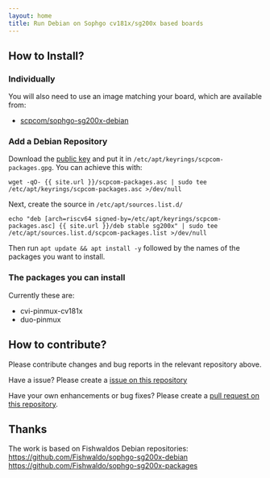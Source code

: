 ```yaml
---
layout: home
title: Run Debian on Sophgo cv181x/sg200x based boards
---
```


## How to Install?

### Individually

You will also need to use an image matching your board, which are available from:

* [scpcom/sophgo-sg200x-debian](
https://github.com/scpcom/sophgo-sg200x-debian/releases/latest)

### Add a Debian Repository

Download the [public key](scpcom-packages.gpg) and put it in
`/etc/apt/keyrings/scpcom-packages.gpg`. You can achieve this with:

```
wget -qO- {{ site.url }}/scpcom-packages.asc | sudo tee /etc/apt/keyrings/scpcom-packages.asc >/dev/null
```

Next, create the source in `/etc/apt/sources.list.d/`

```
echo "deb [arch=riscv64 signed-by=/etc/apt/keyrings/scpcom-packages.asc] {{ site.url }}/deb stable sg200x" | sudo tee /etc/apt/sources.list.d/scpcom-packages.list >/dev/null
```

Then run `apt update && apt install -y` followed by the names of the packages you want to install.

### The packages you can install

Currently these are:

* cvi-pinmux-cv181x
* duo-pinmux

## How to contribute?

Please contribute changes and bug reports in the relevant repository above.

Have a issue? Please create a
[issue on this repository](https://github.com/scpcom/sophgo-sg200x-debian/issues)

Have your own enhancements or bug fixes? Please create a 
[pull request on this repository](https://github.com/scpcom/sophgo-sg200x-debian/pulls).

## Thanks

The work is based on Fishwaldos Debian repositories:
https://github.com/Fishwaldo/sophgo-sg200x-debian
https://github.com/Fishwaldo/sophgo-sg200x-packages

